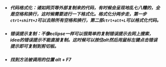 * ##### 代码格式化：诸如网页等外部复制来的代码，有时候会呈现地乱七八糟的，全是空格和换行，这时候需要进行一下格式化。格式化分两步走，第一步`ctrl+shift+J`可以去除所有空格和换行，第二部`ctrl+alt+L`可以格式化代码。
* ##### 错误提示复制：不像eclipse一样可以很简单的复制错误提示去网上搜索，idea的错误提示不能直接复制。这时候可以按住alt然后用鼠标左键点击错误提示即可复制到剪切板。
* ##### 找到方法被调用的位置 alt + F7
